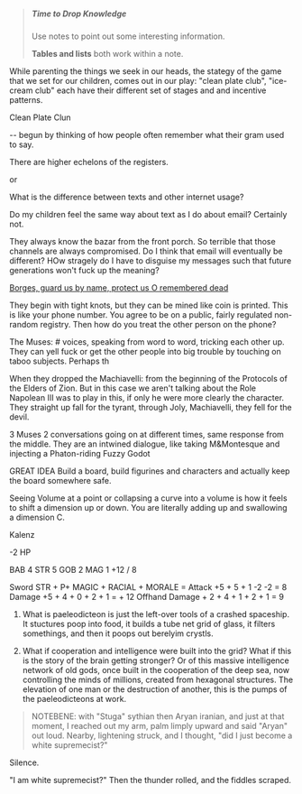 > ##### Time to Drop Knowledge
> Use notes to point out some interesting information. 
> 
> **Tables and lists** both work within a note.

While parenting the things we seek in our heads, the stategy of the game that we set for our children, comes out in our play: "clean plate club", "ice-cream club" each have their different set of stages and and incentive patterns.

Clean Plate Clun

-- begun by thinking of how people often remember what their gram used to say.

There are higher echelons of the registers.

or

What is the difference between texts and other internet usage?

Do my children feel the same way about text as I do about email? Certainly not.

They always know the bazar from the front porch. So terrible that those channels are always compromised. Do I think that email will eventually be different? HOw stragely do I have to disguise my messages such that future generations won't fuck up the meaning?

[Borges, guard us by name, protect us O remembered dead](https://acollectionofprayers.com/tag/syrian-orthodox-church/#:~:text=O%20Holy%20Father%2C%20guard%20us,%2C%20at%20all%20times%2C%20forever.) 

They begin with tight knots, but they can be mined like coin is printed. This is like your phone number. You agree to be on a public, fairly regulated non-random registry. Then how do you treat the other person on the phone? 

The Muses: # voices, speaking from word to word, tricking each other up. They can yell fuck or get the other people into big trouble by touching on taboo subjects. Perhaps th

When they dropped the Machiavelli: from the beginning of the Protocols of the Elders of Zion. But in this case we aren't talking about the Role Napolean III was to play in this, if only he were more clearly the character. They straight up fall for the tyrant, through Joly, Machiavelli, they fell for the devil.

3 Muses 2 conversations going on at different times, same response from the middle. They are an intwined dialogue, like taking M&Montesque and injecting a Phaton-riding Fuzzy Godot

GREAT IDEA
Build a board, build figurines and characters and actually keep the board somewhere safe.

Seeing Volume at a point or collapsing a curve into a volume is how it feels to shift a dimension up or down. You are literally adding up and swallowing a dimension C.

Kalenz

-2 HP

BAB 4
STR 5
GOB 2
MAG 1
+12 / 8

Sword  STR + P+ MAGIC + RACIAL + MORALE = 
Attack +5 + 5 + 1 -2 -2 = 8
Damage +5 + 4 + 0 + 2 + 1 = + 12
Offhand Damage + 2 + 4 + 1 + 2 + 1 = 9 

1. What is paeleodicteon is just the left-over tools of a crashed spaceship. It stuctures poop into food, it builds a tube net grid of glass, it filters somethings, and then it poops out berelyim crystls.

2. What if cooperation and intelligence were built into the grid? What if this is the story of the brain getting stronger? Or of this massive intelligence network of old gods, once built in the cooperation of the deep sea, now controlling the minds of millions, created from hexagonal structures. The elevation of one man or the destruction of another, this is the pumps of the paeleodicteons at work.


> NOTEBENE: with "Stuga" sythian then Aryan iranian, and just at that moment, I reached out my arm, palm limply upward and said "Aryan" out loud. Nearby, lightening struck, and I thought, "did I just become a white supremecist?"

Silence.

"I am white supremecist?" Then the thunder rolled, and the fiddles scraped.